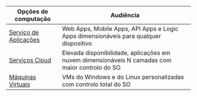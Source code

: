 
| Opções de computação | Audiência |
| --- | --- |
| [Serviço de Aplicações][lnk_app] |Web Apps, Mobile Apps, API Apps e Logic Apps dimensionáveis para qualquer dispositivo |
| [Serviços Cloud][lnk_cloud] |Elevada disponibilidade, aplicações em nuvem dimensionáveis N camadas com maior controlo do SO |
| [Máquinas Virtuais][lnk_vm] |VMs do Windows e do Linux personalizadas com controlo total do SO |

[lnk_app]: ../articles/app-service-web/app-service-web-overview.md
[lnk_vm]:../articles/virtual-machines/windows/overview.md
[lnk_cloud]: ../articles/cloud-services/cloud-services-choose-me.md